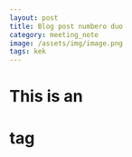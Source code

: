 ```yaml
---
layout: post
title: Blog post numbero duo
category: meeting_note
image: /assets/img/image.png
tags: kek
---
```


# This is an <h1> tag

